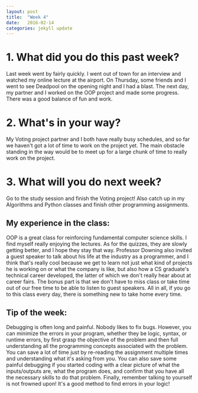 ```yaml
---
layout: post
title:  "Week 4"
date:   2016-02-14 
categories: jekyll update
---
```


# 1. What did you do this past week?
Last week went by fairly quickly. I went out of town for an interview and watched my online lecture at the airport. On Thursday, some friends and I went to see Deadpool on the opening night and I had a blast. The next day, my partner and I worked on the OOP project and made some progress. There was a good balance of fun and work.

# 2. What's in your way?
My Voting project partner and I both have really busy schedules, and so far we haven't got a lot of time to work on the project yet. The main obstacle standing in the way would be to meet up for a large chunk of time to really work on the project. 

# 3. What will you do next week?
Go to the study session and finish the Voting project! Also catch up in my Algorithms and Python classes and finish other programming assignments.

## My experience in the class:
OOP is a great class for reinforcing fundamental computer science skills. I find myself really enjoying the lectures. As for the quizzes, they are slowly getting better, and I hope they stay that way. Professor Downing also invited a guest speaker to talk about his life at the industry as a programmer, and I think that's really cool because we get to learn not just what kind of projects he is working on or what the company is like, but also how a CS graduate's technical career developed, the latter of which we don't really hear about at career fairs. The bonus part is that we don't have to miss class or take time out of our free time to be able to listen to guest speakers. All in all, if you go to this class every day, there is something new to take home every time. 

## Tip of the week:
Debugging is often long and painful. Nobody likes to fix bugs. However, you can minimize the errors in your program, whether they be logic, syntax, or runtime errors, by first grasp the objective of the problem and then full understanding all the programming concepts associated with the problem. You can save a lot of time just by re-reading the assignment multiple times and understanding what it's asking from you. You can also save some painful debugging if you started coding with a clear picture of what the inputs/outputs are, what the program does, and confirm that you have all the necessary skills to do that problem. Finally, remember talking to yourself is not frowned upon! It's a good method to find errors in your logic!